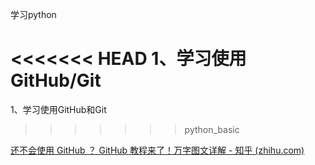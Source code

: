 学习python

<<<<<<< HEAD
1、学习使用GitHub/Git
=======
1、学习使用GitHub和Git
>>>>>>> python_basic

[还不会使用 GitHub ？ GitHub 教程来了！万字图文详解 - 知乎 (zhihu.com)](https://zhuanlan.zhihu.com/p/369486197)
